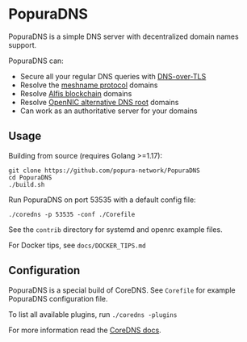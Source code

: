 # PopuraDNS

PopuraDNS is a simple DNS server with decentralized domain names support.

PopuraDNS can:

- Secure all your regular DNS queries with [DNS-over-TLS](https://en.wikipedia.org/wiki/DNS_over_TLS)
- Resolve the [meshname protocol](https://github.com/zhoreeq/meshname) domains
- Resolve [Alfis blockchain](https://github.com/Revertron/Alfis) domains
- Resolve [OpenNIC alternative DNS root](https://www.opennic.org/) domains
- Can work as an authoritative server for your domains

## Usage

Building from source (requires Golang >=1.17):

    git clone https://github.com/popura-network/PopuraDNS
    cd PopuraDNS
    ./build.sh

Run PopuraDNS on port 53535 with a default config file:

    ./coredns -p 53535 -conf ./Corefile

See the `contrib` directory for systemd and openrc example files.

For Docker tips, see `docs/DOCKER_TIPS.md`

## Configuration

PopuraDNS is a special build of CoreDNS.
See `Corefile` for example PopuraDNS configuration file.

To list all available plugins, run `./coredns -plugins`

For more information read the [CoreDNS docs](https://coredns.io/manual/toc/#configuration).
